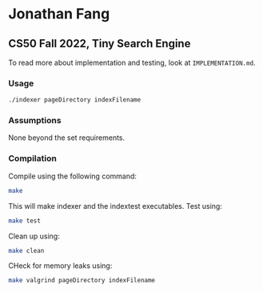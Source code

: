 # Jonathan Fang
## CS50 Fall 2022, Tiny Search Engine

To read more about implementation and testing, look at `IMPLEMENTATION.md`.

### Usage
```bash
./indexer pageDirectory indexFilename
```

### Assumptions
None beyond the set requirements.

### Compilation
Compile using the following command:
```bash
make 
```
This will make indexer and the indextest executables.
Test using:
```bash
make test 
```
Clean up using:
```bash
make clean
```
CHeck for memory leaks using:
```bash
make valgrind pageDirectory indexFilename
```